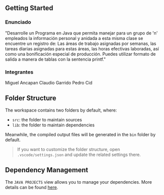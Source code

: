 ## Getting Started
### Enunciado
"Desarrolle un Programa en Java que permita manejar para un grupo de 'n' empleados la información personal y anidada a esta misma clase se encuentre un registro de: Las áreas de trabajo asignadas por semanas, las tareas diarias asignadas para estas áreas, las horas efectivas laboradas, así como una bonificación especial de producción. Puedes utilizar formato de salida a manera de tablas con la sentencia printf."

### Integrantes

Miguel Ancapan
Claudio Garrido
Pedro Cid

## Folder Structure

The workspace contains two folders by default, where:

- `src`: the folder to maintain sources
- `lib`: the folder to maintain dependencies

Meanwhile, the compiled output files will be generated in the `bin` folder by default.

> If you want to customize the folder structure, open `.vscode/settings.json` and update the related settings there.

## Dependency Management

The `JAVA PROJECTS` view allows you to manage your dependencies. More details can be found [here](https://github.com/microsoft/vscode-java-dependency#manage-dependencies).
